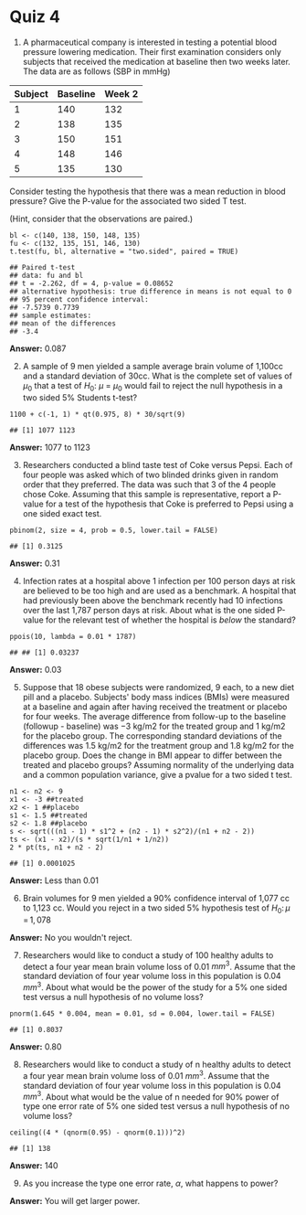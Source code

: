 # Quiz 4

1.  A pharmaceutical company is interested in testing a potential blood pressure lowering medication. Their first examination considers only subjects that received the medication at baseline then two weeks later. The data are as follows (SBP in mmHg)

| Subject | Baseline | Week 2 |
|---------|----------|--------|
| 1       | 140      | 132    |
| 2       | 138      | 135    |
| 3       | 150      | 151    |
| 4       | 148      | 146    |
| 5       | 135      | 130    |

Consider testing the hypothesis that there was a mean reduction in blood pressure? Give the P-value for the associated two sided T test.

(Hint, consider that the observations are paired.)

```{r}
bl <- c(140, 138, 150, 148, 135)
fu <- c(132, 135, 151, 146, 130)
t.test(fu, bl, alternative = "two.sided", paired = TRUE)
```

    ## Paired t-test
    ## data: fu and bl
    ## t = -2.262, df = 4, p-value = 0.08652
    ## alternative hypothesis: true difference in means is not equal to 0
    ## 95 percent confidence interval:
    ## -7.5739 0.7739
    ## sample estimates:
    ## mean of the differences
    ## -3.4

**Answer:** 0.087

2.  A sample of 9 men yielded a sample average brain volume of 1,100cc and a standard deviation of 30cc. What is the complete set of values of $\mu_0$ that a test of $H_0$: $\mu$ = $\mu_0$ would fail to reject the null hypothesis in a two sided 5% Students t-test?

```{r}
1100 + c(-1, 1) * qt(0.975, 8) * 30/sqrt(9)
```

    ## [1] 1077 1123

**Answer:** 1077 to 1123

3.  Researchers conducted a blind taste test of Coke versus Pepsi. Each of four people was asked which of two blinded drinks given in random order that they preferred. The data was such that 3 of the 4 people chose Coke. Assuming that this sample is representative, report a P-value for a test of the hypothesis that Coke is preferred to Pepsi using a one sided exact test.

```{r}
pbinom(2, size = 4, prob = 0.5, lower.tail = FALSE)
```

    ## [1] 0.3125

**Answer:** 0.31

4.  Infection rates at a hospital above 1 infection per 100 person days at risk are believed to be too high and are used as a benchmark. A hospital that had previously been above the benchmark recently had 10 infections over the last 1,787 person days at risk. About what is the one sided P-value for the relevant test of whether the hospital is *below* the standard?

```{r}
ppois(10, lambda = 0.01 * 1787)
```

    ## ## [1] 0.03237

**Answer:** 0.03

5.  Suppose that 18 obese subjects were randomized, 9 each, to a new diet pill and a placebo. Subjects' body mass indices (BMIs) were measured at a baseline and again after having received the treatment or placebo for four weeks. The average difference from follow-up to the baseline (followup - baseline) was −3 kg/m2 for the treated group and 1 kg/m2 for the placebo group. The corresponding standard deviations of the differences was 1.5 kg/m2 for the treatment group and 1.8 kg/m2 for the placebo group. Does the change in BMI appear to differ between the treated and placebo groups? Assuming normality of the underlying data and a common population variance, give a pvalue for a two sided t test.

```{r}
n1 <- n2 <- 9
x1 <- -3 ##treated
x2 <- 1 ##placebo
s1 <- 1.5 ##treated
s2 <- 1.8 ##placebo
s <- sqrt(((n1 - 1) * s1^2 + (n2 - 1) * s2^2)/(n1 + n2 - 2))
ts <- (x1 - x2)/(s * sqrt(1/n1 + 1/n2))
2 * pt(ts, n1 + n2 - 2)
```

    ## [1] 0.0001025

**Answer:** Less than 0.01

6.  Brain volumes for 9 men yielded a 90% confidence interval of 1,077 cc to 1,123 cc. Would you reject in a two sided 5% hypothesis test of $H_{0}:\, \mu \, = \, 1,078$

**Answer:** No you wouldn't reject.

7.  Researchers would like to conduct a study of 100 healthy adults to detect a four year mean brain volume loss of 0.01 $mm^{3}$. Assume that the standard deviation of four year volume loss in this population is 0.04 $mm^{3}$. About what would be the power of the study for a 5% one sided test versus a null hypothesis of no volume loss?

```{r}
pnorm(1.645 * 0.004, mean = 0.01, sd = 0.004, lower.tail = FALSE)
```

    ## [1] 0.8037

**Answer:** 0.80

8.  Researchers would like to conduct a study of n healthy adults to detect a four year mean brain volume loss of 0.01 $mm^{3}$. Assume that the standard deviation of four year volume loss in this population is 0.04 $mm^{3}$. About what would be the value of n needed for 90% power of type one error rate of 5% one sided test versus a null hypothesis of no volume loss?

```{r}
ceiling((4 * (qnorm(0.95) - qnorm(0.1)))^2)
```

    ## [1] 138

**Answer:** 140

9.  As you increase the type one error rate, $\alpha$, what happens to power?

**Answer:** You will get larger power.

